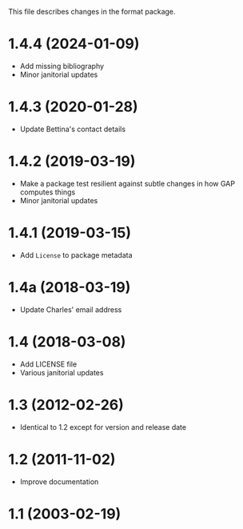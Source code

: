 This file describes changes in the format package.

# 1.4.4 (2024-01-09)

  - Add missing bibliography
  - Minor janitorial updates

# 1.4.3 (2020-01-28)

  - Update Bettina's contact details

# 1.4.2 (2019-03-19)

  - Make a package test resilient against subtle changes
    in how GAP computes things
  - Minor janitorial updates

# 1.4.1 (2019-03-15)

  - Add `License` to package metadata

# 1.4a (2018-03-19)

  - Update Charles' email address

# 1.4 (2018-03-08)

  - Add LICENSE file
  - Various janitorial updates

# 1.3 (2012-02-26)

  - Identical to 1.2 except for version and release date

# 1.2 (2011-11-02)

  - Improve documentation

# 1.1 (2003-02-19)
